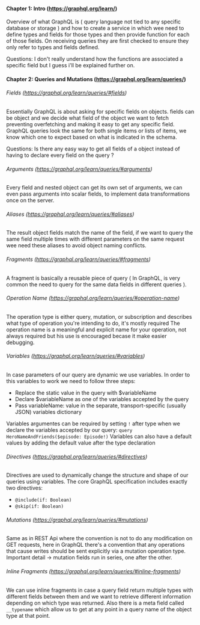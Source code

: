 #### Chapter 1: Intro (https://graphql.org/learn/)
Overview of what GraphQL is ( query language not tied to any specific database or storage ) and how to create a service in which wee need to define types and fields for those types and then provide function for each of those fields.
On receiving queries they are first checked to ensure they only refer to types and fields defined.

Questions: I don't really understand how the functions are associated a specific field but I guess i'll be explained further on.





#### Chapter 2: Queries and Mutations (https://graphql.org/learn/queries/)
###### Fields (https://graphql.org/learn/queries/#fields)
Essentially GraphQL is about asking for specific fields on objects. fields can be object and we decide what field of the object we want to fetch preventing overfetching and making it easy to get any specific field.
GraphQL queries look the same for both single items or lists of items, we know which one to expect based on what is indicated in the schema.

Questions: Is there any easy way to get all fields of a object instead of having to declare every field on the query ?
###### Arguments (https://graphql.org/learn/queries/#arguments)
Every field and nested object can get its own set of arguments, we can even pass arguments into scalar fields, to implement data transformations once on the server.
###### Aliases (https://graphql.org/learn/queries/#aliases)
The result object fields match the name of the field, if we want to query the same field multiple times with different parameters on the same request wee need these aliases to avoid object naming conflicts.
###### Fragments (https://graphql.org/learn/queries/#fragments)
A fragment is basically a reusable piece of query ( In GraphQL, is very common the need to query for the same data fields in different queries ).
###### Operation Name (https://graphql.org/learn/queries/#operation-name)
The operation type is either query, mutation, or subscription and describes what type of operation you're intending to do, it's mostly required
The operation name is a meaningful and explicit name for your operation, not always required but his use is encouraged becase it make easier debugging.
###### Variables (https://graphql.org/learn/queries/#variables)
In case parameters of our query are dynamic we use variables. In order to this variables to work we need to follow three steps:
- Replace the static value in the query with $variableName
- Declare $variableName as one of the variables accepted by the query
- Pass variableName: value in the separate, transport-specific (usually JSON) variables dictionary

Variables argumentes can be required by setting `!` after type when we declare the variables accepted by our query: `query HeroNameAndFriends($episode: Episode!)`
Variables can also have a default values by adding the default value after the type declaration
###### Directives (https://graphql.org/learn/queries/#directives)
Directives are used to dynamically change the structure and shape of our queries using variables.
The core GraphQL specification includes exactly two directives:
- `@include(if: Boolean)`
- `@skip(if: Boolean)`

###### Mutations (https://graphql.org/learn/queries/#mutations)
Same as in REST Api where the convention is not to do any modification on GET requests, here in GraphQL there's a convention that any operations that cause writes should be sent explicitly via a mutation operation type.
Important detail -> mutation fields run in series, one after the other.
###### Inline Fragments (https://graphql.org/learn/queries/#inline-fragments)
We can use inline fragments in case a query field return multiple types with different fields between them and we want to retrieve different information depending on which type was returned.
Also there is a meta field called `__typename` which allow us to get at any point in a query  name of the object type at that point.

